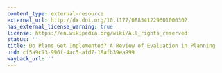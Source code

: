 ```yaml
---
content_type: external-resource
external_url: http://dx.doi.org/10.1177/088541229601000302
has_external_license_warning: true
license: https://en.wikipedia.org/wiki/All_rights_reserved
status: ''
title: Do Plans Get Implemented? A Review of Evaluation in Planning
uid: cf5a9c13-996f-4ac5-afd7-18afb39ea999
wayback_url: ''
---
```

